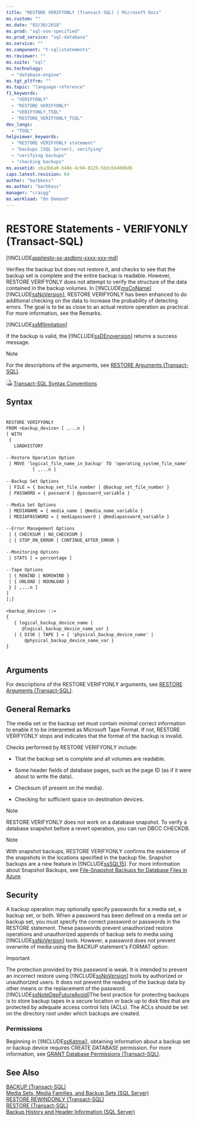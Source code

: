 ```yaml
---
title: "RESTORE VERIFYONLY (Transact-SQL) | Microsoft Docs"
ms.custom: ""
ms.date: "03/30/2018"
ms.prod: "sql-non-specified"
ms.prod_service: "sql-database"
ms.service: ""
ms.component: "t-sql|statements"
ms.reviewer: ""
ms.suite: "sql"
ms.technology: 
  - "database-engine"
ms.tgt_pltfrm: ""
ms.topic: "language-reference"
f1_keywords: 
  - "VERIFYONLY"
  - "RESTORE VERIFYONLY"
  - "VERIFYONLY_TSQL"
  - "RESTORE_VERIFYONLY_TSQL"
dev_langs: 
  - "TSQL"
helpviewer_keywords: 
  - "RESTORE VERIFYONLY statement"
  - "backups [SQL Server], verifying"
  - "verifying backups"
  - "checking backups"
ms.assetid: cba3b6a0-b48e-4c94-812b-5b3cbb408bd6
caps.latest.revision: 64
author: "barbkess" 
ms.author: "barbkess"
manager: "craigg"
ms.workload: "On Demand"
---
```

# RESTORE Statements - VERIFYONLY (Transact-SQL)
[!INCLUDE[appliesto-ss-asdbmi-xxxx-xxx-md](../../includes/appliesto-ss-asdbmi-xxxx-xxx-md.md )]

  Verifies the backup but does not restore it, and checks to see that the backup set is complete and the entire backup is readable. However, RESTORE VERIFYONLY does not attempt to verify the structure of the data contained in the backup volumes. In [!INCLUDE[msCoName](../../includes/msconame-md.md)] [!INCLUDE[ssNoVersion](../../includes/ssnoversion-md.md)], RESTORE VERIFYONLY has been enhanced to do additional checking on the data to increase the probability of detecting errors. The goal is to be as close to an actual restore operation as practical. For more information, see the Remarks.  
  
[!INCLUDE[ssMIlimitation](../../includes/sql-db-mi-limitation.md)]

 If the backup is valid, the [!INCLUDE[ssDEnoversion](../../includes/ssdenoversion-md.md)] returns a success message.  
  
> [!NOTE]  
>  For the descriptions of the arguments, see [RESTORE Arguments &#40;Transact-SQL&#41;](../../t-sql/statements/restore-statements-arguments-transact-sql.md).  
  
 ![Topic link icon](../../database-engine/configure-windows/media/topic-link.gif "Topic link icon") [Transact-SQL Syntax Conventions](../../t-sql/language-elements/transact-sql-syntax-conventions-transact-sql.md)  
  
## Syntax  
  
```  
  
RESTORE VERIFYONLY  
FROM <backup_device> [ ,...n ]  
[ WITH    
 {  
   LOADHISTORY   
  
--Restore Operation Option  
 | MOVE 'logical_file_name_in_backup' TO 'operating_system_file_name'   
          [ ,...n ]   
  
--Backup Set Options  
 | FILE = { backup_set_file_number | @backup_set_file_number }   
 | PASSWORD = { password | @password_variable }   
  
--Media Set Options  
 | MEDIANAME = { media_name | @media_name_variable }   
 | MEDIAPASSWORD = { mediapassword | @mediapassword_variable }  
  
--Error Management Options  
 | { CHECKSUM | NO_CHECKSUM }   
 | { STOP_ON_ERROR | CONTINUE_AFTER_ERROR }  
  
--Monitoring Options  
 | STATS [ = percentage ]   
  
--Tape Options  
 | { REWIND | NOREWIND }   
 | { UNLOAD | NOUNLOAD }    
 } [ ,...n ]  
]  
[;]  
  
<backup_device> ::=  
{   
   { logical_backup_device_name |  
      @logical_backup_device_name_var }  
   | { DISK | TAPE } = { 'physical_backup_device_name' |  
       @physical_backup_device_name_var }   
}  
  
```  
  
## Arguments  
 For descriptions of the RESTORE VERIFYONLY arguments, see [RESTORE Arguments &#40;Transact-SQL&#41;](../../t-sql/statements/restore-statements-arguments-transact-sql.md).  
  
## General Remarks  
 The media set or the backup set must contain minimal correct information to enable it to be interpreted as Microsoft Tape Format. If not, RESTORE VERIFYONLY stops and indicates that the format of the backup is invalid.  
  
 Checks performed by RESTORE VERIFYONLY include:  
  
-   That the backup set is complete and all volumes are readable.  
  
-   Some header fields of database pages, such as the page ID (as if it were about to write the data).  
  
-   Checksum (if present on the media).  
  
-   Checking for sufficient space on destination devices.  
  
> [!NOTE]  
>  RESTORE VERIFYONLY does not work on a database snapshot. To verify a database snapshot before a revert operation, you can run DBCC CHECKDB.  
  
> [!NOTE]  
>  With snapshot backups, RESTORE VERIFYONLY confirms the existence of the snapshots in the locations specified in the backup file. Snapshot backups are a new feature in [!INCLUDE[ssSQL15](../../includes/sssql15-md.md)]. For more information about Snapshot Backups, see [File-Snapshot Backups for Database Files in Azure](../../relational-databases/backup-restore/file-snapshot-backups-for-database-files-in-azure.md).  
  
## Security  
 A backup operation may optionally specify passwords for a media set, a backup set, or both. When a password has been defined on a media set or backup set, you must specify the correct password or passwords in the RESTORE statement. These passwords prevent unauthorized restore operations and unauthorized appends of backup sets to media using [!INCLUDE[ssNoVersion](../../includes/ssnoversion-md.md)] tools. However, a password does not prevent overwrite of media using the BACKUP statement's FORMAT option.  
  
> [!IMPORTANT]  
>  The protection provided by this password is weak. It is intended to prevent an incorrect restore using [!INCLUDE[ssNoVersion](../../includes/ssnoversion-md.md)] tools by authorized or unauthorized users. It does not prevent the reading of the backup data by other means or the replacement of the password. [!INCLUDE[ssNoteDepFutureAvoid](../../includes/ssnotedepfutureavoid-md.md)]The best practice for protecting backups is to store backup tapes in a secure location or back up to disk files that are protected by adequate access control lists (ACLs). The ACLs should be set on the directory root under which backups are created.  
  
### Permissions  
 Beginning in [!INCLUDE[ssKatmai](../../includes/sskatmai-md.md)], obtaining information about a backup set or backup device requires CREATE DATABASE permission. For more information, see [GRANT Database Permissions &#40;Transact-SQL&#41;](../../t-sql/statements/grant-database-permissions-transact-sql.md).  
  
## See Also  
 [BACKUP &#40;Transact-SQL&#41;](../../t-sql/statements/backup-transact-sql.md)   
 [Media Sets, Media Families, and Backup Sets &#40;SQL Server&#41;](../../relational-databases/backup-restore/media-sets-media-families-and-backup-sets-sql-server.md)   
 [RESTORE REWINDONLY &#40;Transact-SQL&#41;](../../t-sql/statements/restore-statements-rewindonly-transact-sql.md)   
 [RESTORE &#40;Transact-SQL&#41;](../../t-sql/statements/restore-statements-transact-sql.md)   
 [Backup History and Header Information &#40;SQL Server&#41;](../../relational-databases/backup-restore/backup-history-and-header-information-sql-server.md)  
  
  
